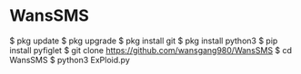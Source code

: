 # WansSMS
$ pkg update
$ pkg upgrade
$ pkg install git
$ pkg install python3
$ pip install pyfiglet
$ git clone https://github.com/wansgang980/WansSMS
$ cd WansSMS
$ python3 ExPloid.py
